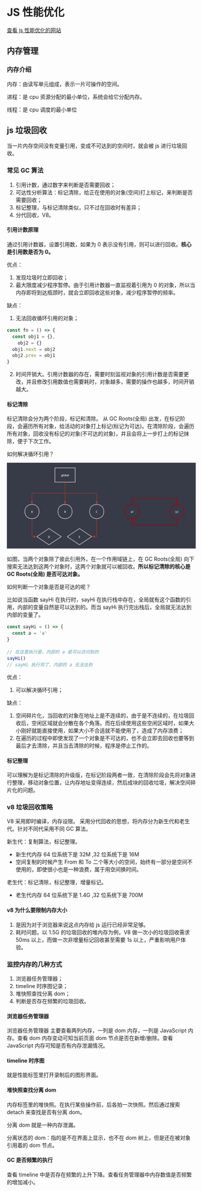# JS 性能优化

[查看 js 性能优化的网站](https://jsbench.me/)

## 内存管理

### 内存介绍

内存：由读写单元组成，表示一片可操作的空间。

进程：是 cpu 资源分配的最小单位，系统会给它分配内存。

线程：是 cpu 调度的最小单位

## js 垃圾回收

当一片内存空间没有变量引用，变成不可达到的空间时，就会被 js 进行垃圾回收。

### 常见 GC 算法

1. 引用计数，通过数字来判断是否需要回收；
2. 可达性分析算法：标记清除，给正在使用的对象(空间)打上标记，来判断是否需要回收；
3. 标记整理，与标记清除类似，只不过在回收时有差异；
4. 分代回收，V8。

#### 引用计数原理

通过引用计数器，设置引用数，如果为 0 表示没有引用，则可以进行回收。<b>核心是引用数是否为 0。</b>

优点：

1. 发现垃圾时立即回收；
2. 最大限度减少程序暂停。由于引用计数器一直监视着引用为 0 的对象，所以当内存即将到达瓶颈时，就会立即回收这些对象，减少程序暂停的频率。

缺点：

1. 无法回收循环引用的对象；

```js
const fn = () => {
  const obj1 = {},
    obj2 = {}
  obj1.next = obj2
  obj2.prev = obj1
}
```

2. 时间开销大。引用计数器的存在，需要时刻监视对象的引用计数是否需要更改，并且修改引用数值也需要耗时，对象越多，需要的操作也越多，时间开销越大。

#### 标记清除

标记清除会分为两个阶段，标记和清除。
从 GC Roots(全局) 出发，在标记阶段，会遍历所有对象，给活动的对象打上标记(标记为可达)。在清除阶段，会遍历所有对象，回收没有标记的对象(不可达的对象)，并且会将上一步打上的标记抹除，便于下次工作。

如何解决循环引用？

![image](/performance/bjqc.png)

如图，当两个对象除了彼此引用外，在一个作用域链上，在 GC Roots(全局) 向下搜索无法达到这两个对象时，这两个对象就可以被回收。<b>所以标记清除的核心是 GC Roots(全局) 是否可达对象。</b>

如何判断一个对象是否是可达的呢？

比如说当函数 sayHi 在执行时，sayHi 在执行栈中存在，全局就有这个函数的引用，内部的变量自然是可以达到的。而当 sayHi 执行完出栈后，全局就无法达到内部的变量了。

```js
const sayHi = () => {
  const a = 'a'
}

// 在这里执行是，内部的 a 是可以访问到的
sayHi()
// sayHi 执行完了，内部的 a 无法达到
```

优点：

1. 可以解决循环引用；

缺点：

1. 空间碎片化，当回收的对象在地址上是不连续的，由于是不连续的，在垃圾回收后，空闲区域就会分散在各个角落。而在后续使用这些空闲区域时，如果大小刚好就能直接使用，如果大小不合适就不能使用了，造成了内存浪费；
2. 在遍历的过程中即使发现了一个对象是不可达的，也不会立即去回收也要等到最后才去清除，并且当去清除的时候，程序是停止工作的。

#### 标记整理

可以理解为是标记清除的升级版，在标记阶段两者一致，在清除阶段会先将对象进行整理，移动对象位置，让内存地址变得连续，然后成块的回收垃圾，解决空间碎片化的问题。

### v8 垃圾回收策略

V8 采用即时编译，内存设限。
采用分代回收的思想，将内存分为新生代和老生代。针对不同代采用不同 GC 算法。

新生代：复制算法，标记整理。

- 新生代内存 64 位系统下是 32M ,32 位系统下是 16M
- 空间复制的时候产生 From 和 To 二个等大小的空间，始终有一部分是空间不使用的，即使很小也是一种浪费，属于用空间换时间。

老生代：标记清除，标记整理，增量标记。

- 老生代内存 64 位系统下是 1.4G ,32 位系统下是 700M

#### v8 为什么要限制内存大小

1. 是因为对于浏览器来说这点内存给 js 运行已经非常足够。
2. 耗时问题。以 1.5G 的垃圾回收的堆内存为例，V8 做一次小的垃圾回收需求 50ms 以上，而做一次非增量标记回收甚至需要 1s 以上，严重影响用户体验。

### 监控内存的几种方式

1. 浏览器任务管理器；
2. timeline 时序图记录；
3. 堆快照查找分离 dom；
4. 判断是否存在频繁的垃圾回收。

#### 浏览器任务管理器

浏览器任务管理器 主要查看两列内存，一列是 dom 内存，一列是 JavaScript 内存。查看 dom 内存变动可知当前页面 dom 节点是否在新增/删除。查看 JavaScript 内存可知是否有内存泄漏情况。

#### timeline 时序图

就是性能标签里打开录制后的图形界面。

#### 堆快照查找分离 dom

内存标签里的堆快照。在执行某些操作前，后各拍一次快照。然后通过搜索 detach 来查找是否有分离 dom。

分离 dom 就是一种内存泄漏。

分离状态的 dom：指的是不在界面上显示，也不在 dom 树上，但是还在被对象引用着的 dom 节点。

#### GC 是否频繁的执行

查看 timeline 中是否存在频繁的上升下降。查看任务管理器中内存数值是否频繁的增加减小。
